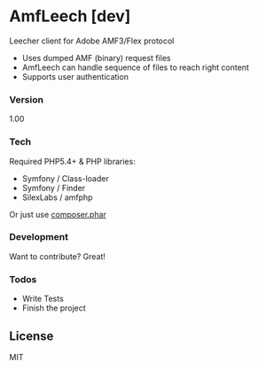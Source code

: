 # AmfLeech [dev]

Leecher client for Adobe AMF3/Flex  protocol

  - Uses dumped AMF (binary) request files
  - AmfLeech can handle sequence  of files to reach right content
  - Supports user authentication


### Version
1.00

### Tech

Required PHP5.4+  & PHP libraries:

* Symfony / Class-loader
* Symfony / Finder
* SilexLabs / amfphp


Or just use [composer.phar](https://getcomposer.org/) 


### Development

Want to contribute? Great!


### Todos

 - Write Tests
 - Finish the project

License
----

MIT




